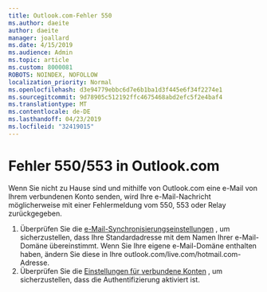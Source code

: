 ```yaml
---
title: Outlook.com-Fehler 550
ms.author: daeite
author: daeite
manager: joallard
ms.date: 4/15/2019
ms.audience: Admin
ms.topic: article
ms.custom: 8000081
ROBOTS: NOINDEX, NOFOLLOW
localization_priority: Normal
ms.openlocfilehash: d3e94779ebbc6d7e6b1ba1d3f445e6f34f2274e1
ms.sourcegitcommit: 9d78905c512192ffc4675468abd2efc5f2e4baf4
ms.translationtype: MT
ms.contentlocale: de-DE
ms.lasthandoff: 04/23/2019
ms.locfileid: "32419015"
---
```

# <a name="error-550553-in-outlookcom"></a>Fehler 550/553 in Outlook.com

Wenn Sie nicht zu Hause sind und mithilfe von Outlook.com eine e-Mail von Ihrem verbundenen Konto senden, wird Ihre e-Mail-Nachricht möglicherweise mit einer Fehlermeldung vom 550, 553 oder Relay zurückgegeben.
1. Überprüfen Sie die [e-Mail-Synchronisierungseinstellungen](https://go.microsoft.com/fwlink/?linkid=2031283) , um sicherzustellen, dass Ihre Standardadresse mit dem Namen Ihrer e-Mail-Domäne übereinstimmt. Wenn Sie Ihre eigene e-Mail-Domäne enthalten haben, ändern Sie diese in Ihre outlook.com/live.com/hotmail.com-Adresse.
2. Überprüfen Sie die [Einstellungen für verbundene Konten](https://go.microsoft.com/fwlink/?linkid=875264&clcid=0x409) , um sicherzustellen, dass die Authentifizierung aktiviert ist.